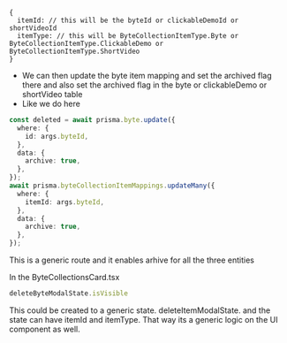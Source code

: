 
```
{
  itemId: // this will be the byteId or clickableDemoId or shortVideoId
  itemType: // this will be ByteCollectionItemType.Byte or ByteCollectionItemType.ClickableDemo or ByteCollectionItemType.ShortVideo
}
```

* We can then update the byte item mapping and set the archived flag there and also set the archived flag in the byte or clickableDemo or shortVideo table
* Like we do here

```ts
const deleted = await prisma.byte.update({
  where: {
    id: args.byteId,
  },
  data: {
    archive: true,
  },
});
await prisma.byteCollectionItemMappings.updateMany({
  where: {
    itemId: args.byteId,
  },
  data: {
    archive: true,
  },
});
```

This is a generic route and it enables arhive for all the three entities

In the ByteCollectionsCard.tsx
```ts
deleteByteModalState.isVisible
```
This could be created to a generic state. deleteItemModalState. and the state can have itemId and itemType. That way its a generic logic on the UI component as well.
